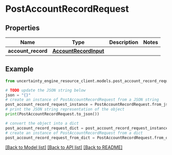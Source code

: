 # PostAccountRecordRequest


## Properties

Name | Type | Description | Notes
------------ | ------------- | ------------- | -------------
**account_record** | [**AccountRecordInput**](AccountRecordInput.md) |  | 

## Example

```python
from uncertainty_engine_resource_client.models.post_account_record_request import PostAccountRecordRequest

# TODO update the JSON string below
json = "{}"
# create an instance of PostAccountRecordRequest from a JSON string
post_account_record_request_instance = PostAccountRecordRequest.from_json(json)
# print the JSON string representation of the object
print(PostAccountRecordRequest.to_json())

# convert the object into a dict
post_account_record_request_dict = post_account_record_request_instance.to_dict()
# create an instance of PostAccountRecordRequest from a dict
post_account_record_request_from_dict = PostAccountRecordRequest.from_dict(post_account_record_request_dict)
```
[[Back to Model list]](../README.md#documentation-for-models) [[Back to API list]](../README.md#documentation-for-api-endpoints) [[Back to README]](../README.md)


